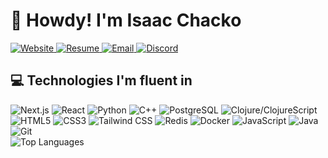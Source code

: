 
# 👋 Howdy! I'm Isaac Chacko

<div class="flex flex-wrap items-center justify-center gap-2">
  <a href="https://www.isaacchacko.co/" class="inline-flex items-center px-3 py-1 bg-gray-700 text-white rounded-full shadow-md hover:bg-gray-600 transition duration-200">
    <img src="https://img.shields.io/badge/Website-3b5998?style=for-the-badge&logo=google-chrome&logoColor=white" alt="Website" class="h-5 mr-1">
  </a>
  <a href="https://drive.google.com/file/d/1-NBdX32Opo2ajMpDpWgXaQkyOQ9KzdcP/view?usp=sharing" class="inline-flex items-center px-3 py-1 bg-green-700 text-white rounded-full shadow-md hover:bg-green-600 transition duration-200">
    <img src="https://img.shields.io/badge/Resume-00A98F?style=for-the-badge&logo=readme&logoColor=white" alt="Resume" class="h-5 mr-1">
  </a>
  <a href="mailto:isaac.chacko05@tamu.edu" class="inline-flex items-center px-3 py-1 bg-red-700 text-white rounded-full shadow-md hover:bg-red-600 transition duration-200">
    <img src="https://img.shields.io/badge/Email-D14836?style=for-the-badge&logo=gmail&logoColor=white" alt="Email" class="h-5 mr-1">
  </a>
  <a href="https://discordapp.com/users/stickititswinnable" class="inline-flex items-center px-3 py-1 bg-blue-700 text-white rounded-full shadow-md hover:bg-blue-600 transition duration-200">
    <img src="https://img.shields.io/badge/Discord-7289DA?style=for-the-badge&logo=discord&logoColor=white" alt="Discord" class="h-5 mr-1">
  </a>
</div>

## 💻 Technologies I'm fluent in

<div class="flex flex-col md:flex-row items-center justify-center gap-4">
  <div>
    <div class="flex flex-wrap items-center justify-center gap-2">
      <img src="https://img.shields.io/badge/Next.js-000000?style=for-the-badge&logo=nextdotjs&logoColor=white" alt="Next.js" class="h-8">
      <img src="https://img.shields.io/badge/React-20232A?style=for-the-badge&logo=react&logoColor=61DAFB" alt="React" class="h-8">
      <img src="https://img.shields.io/badge/Python-3776AB?style=for-the-badge&logo=python&logoColor=white" alt="Python" class="h-8">
      <img src="https://img.shields.io/badge/C++-00599C?style=for-the-badge&logo=c%2B%2B&logoColor=white" alt="C++" class="h-8">
      <img src="https://img.shields.io/badge/PostgreSQL-316192?style=for-the-badge&logo=postgresql&logoColor=white" alt="PostgreSQL" class="h-8">
      <img src="https://img.shields.io/badge/Clojure-5881D8?style=for-the-badge&logo=clojure&logoColor=white" alt="Clojure/ClojureScript" class="h-8">
      <img src="https://img.shields.io/badge/HTML5-E34F26?style=for-the-badge&logo=html5&logoColor=white" alt="HTML5" class="h-8">
      <img src="https://img.shields.io/badge/CSS3-1572B6?style=for-the-badge&logo=css3&logoColor=white" alt="CSS3" class="h-8">
      <img src="https://img.shields.io/badge/Tailwind%20CSS-38B2AC?style=for-the-badge&logo=tailwind-css&logoColor=white" alt="Tailwind CSS" class="h-8">
      <img src="https://img.shields.io/badge/Redis-DC382D?style=for-the-badge&logo=redis&logoColor=white" alt="Redis" class="h-8">
      <img src="https://img.shields.io/badge/Docker-2CA5E0?style=for-the-badge&logo=docker&logoColor=white" alt="Docker" class="h-8">
      <img src="https://img.shields.io/badge/JavaScript-F7DF1E?style=for-the-badge&logo=javascript&logoColor=black" alt="JavaScript" class="h-8">
      <img src="https://img.shields.io/badge/Java-ED8B00?style=for-the-badge&logo=java&logoColor=white" alt="Java" class="h-8">
      <img src="https://img.shields.io/badge/Git-F05032?style=for-the-badge&logo=git&logoColor=white" alt="Git" class="h-8">
    </div>
  </div>
  <div class="w-full md:w-auto">
    <img src="https://github-readme-stats.vercel.app/api/top-langs/?username=isaacchacko&layout=compact&theme=radical" alt="Top Languages" class="max-w-full">
  </div>
</div>
